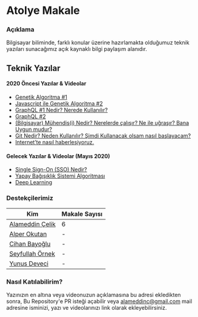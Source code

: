 

# Atolye Makale
### Açıklama
Bilgisayar biliminde, farklı konular üzerine hazırlamakta olduğumuz teknik yazıları sunacağımız açık kaynaklı bilgi paylaşım alanıdır.

## Teknik Yazılar

#### 2020 Öncesi Yazılar & Videolar
- [Genetik Algoritma #1](https://medium.com/@AlameddinC/genetik-algoritma-1-fbbc2c4d001d)
- [Javascript ile Genetik Algoritma #2](https://medium.com/@AlameddinC/javascript-ile-genetik-algoritma-2-5aa0d1ffaf31)
- [GraphQL #1 Nedir? Nerede Kullanılır?](https://medium.com/@AlameddinC/graphql-1-nedir-nerede-kullan%C4%B1l%C4%B1r-af781d617a00)
- [GraphQL #2](https://medium.com/@AlameddinC/graphql-2-56a06ecff6a0)
- [(Bilgisayar) Mühendis(i) Nedir? Nerelerde çalışır? Ne ile uğraşır? Bana Uygun mudur?](https://medium.com/@AlameddinC/bilgisayar-m%C3%BChendis-i-nedir-nerelerde-%C3%A7al%C4%B1%C5%9F%C4%B1r-ne-ile-u%C4%9Fra%C5%9F%C4%B1r-bana-uygun-mudur-c5dd2483f4a8)
- [Git Nedir? Neden Kullanılır? Şimdi Kullanacak olsam nasıl başlayacam?](https://medium.com/@AlameddinC/git-nedir-neden-kullan%C4%B1l%C4%B1r-%C5%9Fimdi-kullanacak-olsam-nas%C4%B1l-ba%C5%9Flayacam-9c104df858c3)
- [Internet’te nasıl haberleşiyoruz.](https://medium.com/@AlameddinC/internette-nas%C4%B1l-haberle%C5%9Fiyoruz-f8d63b20e9e1)


#### Gelecek Yazılar & Videolar (Mayıs 2020)
- [Single Sign-On (SSO) Nedir?](-)
- [Yapay Bağışıklık Sistemi Algoritması](-)
- [Deep Learning](-)






### Destekçilerimiz
|Kim| Makale Sayısı |
|--|--|
|[Alameddin Çelik](-)|6|
|[Alper Okutan](-) | - |
|[Cihan Bayoğlu](-)| - |
|[Seyfullah Örnek](-)| - |
|[Yunus Deveci](-)| - |

### Nasıl Katılabilirim?
Yazınızın en altına veya videonuzun açıklamasına bu adresi ekledikten sonra, Bu Repository'e PR isteği açabilir veya alameddinc@gmail.com mail adresine isminizi, yazı ve videolarınızı link olarak ekleyebilirsiniz.
